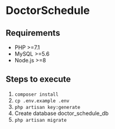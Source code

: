 # DoctorSchedule

## Requirements

- PHP >=7.1
- MySQL >=5.6
- Node.js >=8

## Steps to execute

1. `composer install`
2. `cp .env.example .env`
3. `php artisan key:generate`
4. Create database doctor_schedule_db
5. `php artisan migrate`